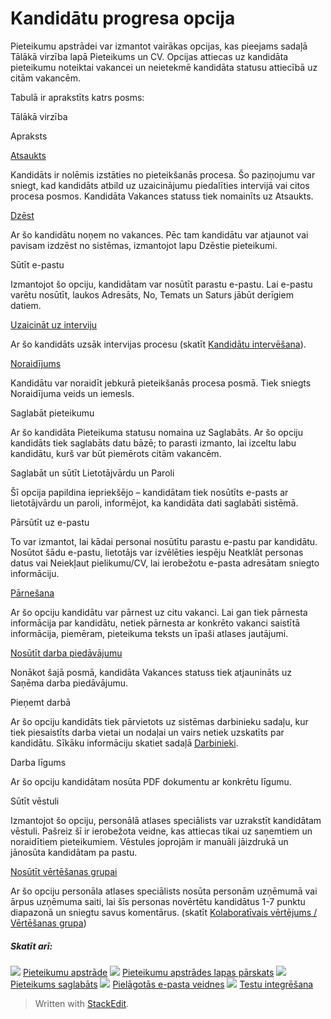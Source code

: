 # Kandidātu progresa opcija

Pieteikumu apstrādei var izmantot vairākas opcijas, kas pieejams sadaļā Tālākā virzība lapā Pieteikums un CV. Opcijas attiecas uz kandidāta pieteikumu noteiktai vakancei un neietekmē kandidāta statusu attiecībā uz citām vakancēm.

Tabulā ir aprakstīts katrs posms:

Tālākā virzība

Apraksts

[Atsaukts](rejecting_and_withdrawing_an_applicant.htm)

Kandidāts ir nolēmis izstāties no pieteikšanās procesa. Šo paziņojumu var sniegt, kad kandidāts atbild uz uzaicinājumu piedalīties intervijā vai citos procesa posmos. Kandidāta  Vakances statuss  tiek nomainīts uz  Atsaukts.

[Dzēst](deleting_an_applicant.htm)

Ar šo kandidātu noņem no vakances. Pēc tam kandidātu var atjaunot vai pavisam izdzēst no sistēmas, izmantojot lapu  Dzēstie pieteikumi.

Sūtīt e-pastu

Izmantojot šo opciju, kandidātam var nosūtīt parastu e-pastu. Lai e-pastu varētu nosūtīt, laukos  Adresāts,  No,  Temats  un  Saturs  jābūt derīgiem datiem.

[Uzaicināt uz interviju](interviewing_applicants.htm)

Ar šo kandidāts uzsāk intervijas procesu (skatīt  [Kandidātu intervēšana](interviewing_applicants.htm)).

[Noraidījums](rejecting_and_withdrawing_an_applicant.htm)

Kandidātu var noraidīt jebkurā pieteikšanās procesa posmā. Tiek sniegts Noraidījuma veids un iemesls.

Saglabāt pieteikumu

Ar šo kandidāta  Pieteikuma statusu  nomaina uz  Saglabāts. Ar šo opciju kandidāts tiek saglabāts datu bāzē; to parasti izmanto, lai izceltu labu kandidātu, kurš var būt piemērots citām vakancēm.

Saglabāt un sūtīt Lietotājvārdu un Paroli

Šī opcija papildina iepriekšējo – kandidātam tiek nosūtīts e-pasts ar lietotājvārdu un paroli, informējot, ka kandidāta dati saglabāti sistēmā.

Pārsūtīt uz e-pastu

To var izmantot, lai kādai personai nosūtītu parastu e-pastu par kandidātu. Nosūtot šādu e-pastu, lietotājs var izvēlēties iespēju  Neatklāt personas datus  vai  Neiekļaut pielikumu/CV, lai ierobežotu e-pasta adresātam sniegto informāciju.

[Pārnešana](transferring_applicants.htm)

Ar šo opciju kandidātu var pārnest uz citu vakanci. Lai gan tiek pārnesta informācija par kandidātu, netiek pārnesta ar konkrēto vakanci saistītā informācija, piemēram, pieteikuma teksts un īpaši atlases jautājumi.

[Nosūtīt darba piedāvājumu](making_an_offer_to_an_applicant.htm)

Nonākot šajā posmā, kandidāta  Vakances statuss  tiek atjaunināts uz  Saņēma darba piedāvājumu.

Pieņemt darbā

Ar šo opciju kandidāts tiek pārvietots uz sistēmas darbinieku sadaļu, kur tiek piesaistīts darba vietai un nodaļai un vairs netiek uzskatīts par kandidātu. Sīkāku informāciju skatiet sadaļā  [Darbinieki](guide_for_users_employees.htm).

Darba līgums

Ar šo opciju kandidātam nosūta PDF dokumentu ar konkrētu līgumu.

Sūtīt vēstuli

Izmantojot šo opciju, personālā atlases speciālists var uzrakstīt kandidātam vēstuli. Pašreiz šī ir ierobežota veidne, kas attiecas tikai uz saņemtiem un noraidītiem pieteikumiem. Vēstules joprojām ir manuāli jāizdrukā un jānosūta kandidātam pa pastu.

[Nosūtīt vērtēšanas grupai](collaborative_rating_panel_review.htm)

Ar šo opciju personāla atlases speciālists nosūta personām uzņēmumā vai ārpus uzņēmuma saiti, lai šīs personas novērtētu kandidātus 1-7 punktu diapazonā un sniegtu savus komentārus. (skatīt  [Kolaboratīvais vērtējums / Vērtēšanas grupa](collaborative_rating_panel_review.htm))

##### Skatīt arī:

![](../Resources/Images/icon-document-link.png)  [Pieteikumu apstrāde](processing_applications.htm)
![](../Resources/Images/icon-document-link.png)  [Pieteikumu apstrādes lapas pārskats](application_handling_page_overview.htm)
![](../Resources/Images/icon-document-link.png)  [Pieteikums saglabāts](application_saved.htm)
![](../Resources/Images/icon-document-link.png)  [Pielāgotās e-pasta veidnes](customizable_email_templates.htm)
![](../Resources/Images/icon-document-link.png)  [Testu integrēšana](test_integrations.htm)


> Written with [StackEdit](https://stackedit.io/).
<!--stackedit_data:
eyJoaXN0b3J5IjpbMTE0NzY0NDc2OV19
-->